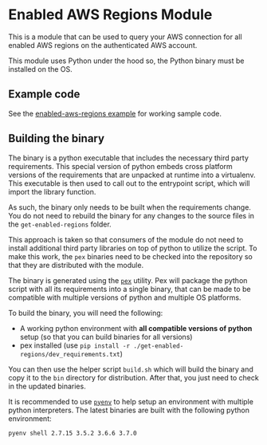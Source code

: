 # Enabled AWS Regions Module

This is a module that can be used to query your AWS connection for all enabled AWS regions on the authenticated AWS
account.

This module uses Python under the hood so, the Python binary must be installed on the OS.


## Example code

See the [enabled-aws-regions example](/examples/enabled-aws-regions) for working sample code.


## Building the binary

The binary is a python executable that includes the necessary third party requirements. This special version of python
embeds cross platform versions of the requirements that are unpacked at runtime into a virtualenv. This executable is
then used to call out to the entrypoint script, which will import the library function.

As such, the binary only needs to be built when the requirements change. You do not need to rebuild the binary for any
changes to the source files in the `get-enabled-regions` folder.

This approach is taken so that consumers of the module do not need to install additional third party libraries on top of
python to utilize the script. To make this work, the `pex` binaries need to be checked into the repository so that they
are distributed with the module.

The binary is generated using the [`pex`](https://pex.readthedocs.io/en/stable/whatispex.html) utility. Pex will package
the python script with all its requirements into a single binary, that can be made to be compatible with multiple
versions of python and multiple OS platforms.

To build the binary, you will need the following:

- A working python environment with **all compatible versions of python** setup (so that you can build binaries for all
  versions)
- pex installed (use `pip install -r ./get-enabled-regions/dev_requirements.txt`)

You can then use the helper script `build.sh` which will build the binary and copy it to the `bin`
directory for distribution. After that, you just need to check in the updated binaries.

It is recommended to use [`pyenv`](https://github.com/pyenv/pyenv) to help setup an environment with multiple python
interpreters. The latest binaries are built with the following python environment:

```bash
pyenv shell 2.7.15 3.5.2 3.6.6 3.7.0
```
